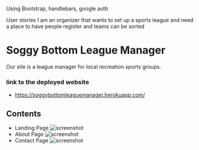 Using Bootstrap, handlebars, google auth



User stories
    I am an organizer that wants to set up a sports league and need a place to have people register and teams can be sorted





# Soggy Bottom League Manager

Our site is a league manager for local recreation sports groups.

### link to the deployed website
- https://soggybottomleaguemanager.herokuapp.com/

## Contents
* Landing Page
![screenshot]()
* About Page
![screenshot]()
* Contact Page
![screenshot]()

